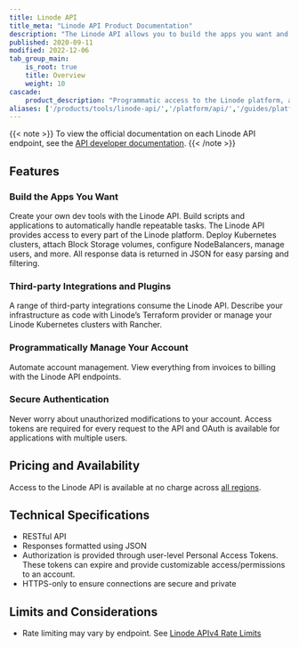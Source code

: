 ```yaml
---
title: Linode API
title_meta: "Linode API Product Documentation"
description: "The Linode API allows you to build the apps you want and programmitically manage your account. It offers secure authentication and third-party integrations and plugins."
published: 2020-09-11
modified: 2022-12-06
tab_group_main:
    is_root: true
    title: Overview
    weight: 10
cascade:
    product_description: "Programmatic access to the Linode platform, allowing you to automate tasks through a fully-documented REST API."
aliases: ['/products/tools/linode-api/','/platform/api/','/guides/platform/api/']
---
```


{{< note >}}
To view the official documentation on each Linode API endpoint, see the [API developer documentation](/docs/api/).
{{< /note >}}

## Features

### Build the Apps You Want

Create your own dev tools with the Linode API. Build scripts and applications to automatically handle repeatable tasks. The Linode API provides access to every part of the Linode platform. Deploy Kubernetes clusters, attach Block Storage volumes, configure NodeBalancers, manage users, and more. All response data is returned in JSON for easy parsing and filtering.

### Third-party Integrations and Plugins

A range of third-party integrations consume the Linode API. Describe your infrastructure as code with Linode’s Terraform provider or manage your Linode Kubernetes clusters with Rancher.

### Programmatically Manage Your Account

Automate account management. View everything from invoices to billing with the Linode API endpoints.

### Secure Authentication

Never worry about unauthorized modifications to your account. Access tokens are required for every request to the API and OAuth is available for applications with multiple users.

## Pricing and Availability

Access to the Linode API is available at no charge across [all regions](https://www.linode.com/global-infrastructure/).

## Technical Specifications

- RESTful API
- Responses formatted using JSON
- Authorization is provided through user-level Personal Access Tokens. These tokens can expire and provide customizable access/permissions to an account.
- HTTPS-only to ensure connections are secure and private

## Limits and Considerations

- Rate limiting may vary by endpoint. See [Linode APIv4 Rate Limits](/docs/api/#linode-apiv4-rate-limits)